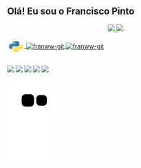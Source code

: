 ## Olá! Eu sou o Francisco Pinto
<div align="center">
  <a href="https://github.com/franww">
  <img height="180em" src="https://github-readme-stats.vercel.app/api?username=franww&show_icons=true&theme=dark&include_all_commits=true&count_private=true"/>
  <img height="130em" src="https://github-readme-stats.vercel.app/api/top-langs/?username=franww&layout=compact&langs_count=7&theme=dark"/>
</div>
  <div style="display: inline_block"><br>
  <img align="center" alt="franww-Python" height="30" width="40" src="https://raw.githubusercontent.com/devicons/devicon/master/icons/python/python-original.svg">
  <img align="center" alt="franww-git" height="30" width="40" src="https://cdn.jsdelivr.net/gh/devicons/devicon/icons/git/git-original.svg">
  <img align="center" alt="franww-git" height="30" width="40" src="https://cdn.jsdelivr.net/gh/devicons/devicon/icons/linux/linux-original.svg" />
</div>
  
  ##
  
</div>
   <a href="https://www.youtube.com/channel/UCkFgdiMuRJcPd1v6ZgcoYjw" target="_blank"><img src="https://img.shields.io/badge/YouTube-FF0000?style=for-the-badge&logo=youtube&logoColor=white" target="_blank"></a>
  <a href="https://www.instagram.com/francisco._.sorte/" target="_blank"><img src="https://img.shields.io/badge/-Instagram-%23E4405F?style=for-the-badge&logo=instagram&logoColor=white" target="_blank"></a>
 	<a href="https://www.twitch.tv/franww13" target="_blank"><img src="https://img.shields.io/badge/Twitch-9146FF?style=for-the-badge&logo=twitch&logoColor=white" target="_blank"></a>
 <a href="https://discord.gg/t6faB4jqNs" target="_blank"><img src="https://img.shields.io/badge/Discord-7289DA?style=for-the-badge&logo=discord&logoColor=white" target="_blank"></a> 
  <a href = "mailto:franciscomanuelsorte@gmail.com"><img src="https://img.shields.io/badge/-Gmail-%23333?style=for-the-badge&logo=gmail&logoColor=white" target="_blank"></a>
  
  ![Snake animation](https://github.com/franww/franww/blob/output/github-contribution-grid-snake.svg)

</div>
